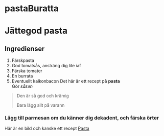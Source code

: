 # pastaBuratta
# Jättegod pasta
## Ingredienser
1. Färskpasta
2. God tomatsås, ansträng dig lite iaf
3. Färska tomater
4. En burrata
5. Eventuellt kalkonbacon
Det här är ett recept på **pasta**  
Gör *såsen*
  
> Den är så god och krämig
>
>Bara lägg allt på varann

### Lägg till parmesan om du känner dig dekadent, och färska örter  
  

Här är en bild och kanske ett recept [Pasta](https://www.google.com/url?sa=i&url=https%3A%2F%2Fwww.koket.se%2Fsnabb-pasta-och-tomatsas-med-burrata&psig=AOvVaw0QhJE7TGOhsWyuliC2IqQJ&ust=1669210793718000&source=images&cd=vfe&ved=0CBAQjRxqFwoTCKCj7PX0wfsCFQAAAAAdAAAAABAE)
